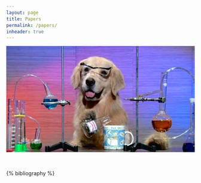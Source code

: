 ```yaml
---
layout: page
title: Papers
permalink: /papers/
inheader: true
---
```


<img class="bigmug" alt="science!" src="/images/science.jpeg"/>

&nbsp;

{% bibliography %}
